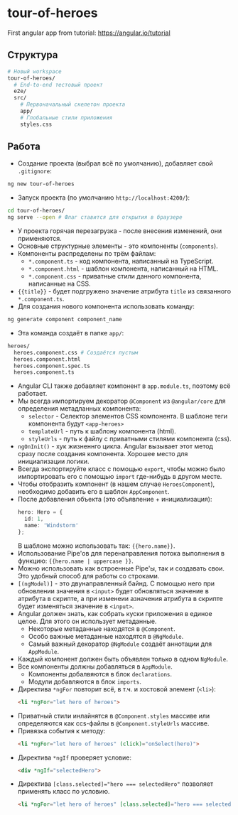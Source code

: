 # tour-of-heroes
First angular app from tutorial: https://angular.io/tutorial

## Структура
```bash
# Новый workspace
tour-of-heroes/
  # End-to-end тестовый проект
  e2e/
  src/
    # Первоначальный скелетон проекта
    app/
    # Глобальные стили приложения
    styles.css
```

## Работа
* Создание проекта (выбрал всё по умолчанию), добавляет свой `.gitignore`:
```bash
ng new tour-of-heroes
```
* Запуск проекта (по умолчанию `http://localhost:4200/`):
```bash
cd tour-of-heroes/
ng serve --open # Флаг ставится для открытия в браузере
```
* У проекта горячая перезагрузка - после внесения изменений, они применяются.
* Основные структурные элементы - это компоненты (`components`).
* Компоненты распределены по трём файлам:
  * `*.component.ts` - код компонента, написанный на TypeScript.
  * `*.component.html` - шаблон компонента, написанный на HTML.
  * `*.component.css` - приватные стили данного компонента, написанные на CSS.
* `{{title}}` - будет подгружено значение атрибута `title` из связанного `*.component.ts`.
* Для создания нового компонента использовать команду:
```bash
ng generate component component_name
```
* Эта команда создаёт в папке `app/`:
```bash
heroes/
  heroes.component.css # Создаётся пустым
  heroes.component.html
  heroes.component.spec.ts
  heroes.component.ts
```
* Angular CLI также добавляет компонент в `app.module.ts`, поэтому всё работает.
* Мы всегда импортируем декоратор `@Component` из `@angular/core` для определения метадланных компонента:
  * `selector` - Селектор элементов CSS компонента. В шаблоне теги компонента будут `<app-heroes>`
  * `templateUrl` - путь к шаблону компонента (html).
  * `styleUrls` - путь к файлу с приватными стилями компонента (css).
* `ngOnInit()` - хук жизненнго цикла. Angular вызывает этот метод сразу после создания компонента. Хорошее место для инициализации логики.
* Всегда экспортируйте класс с помощью `export`, чтобы можно было импортировать его с помощью `import` где-нибудь в другом месте.
* Чтобы отобразить компонент (в нашем случае `HeroesComponent`), необходимо добавить его в шаблон `AppComponent`.
* После добавления объекта (это объявление + инициализация):
  ```typescript
  hero: Hero = {
    id: 1,
    name: 'Windstorm'
  };
  ```
  В шаблоне можно использовать так: `{{hero.name}}`.
* Использование Pipe'ов для перенаправления потока выполнения в функцию: `{{hero.name | uppercase }}`.
* Можно использовать как встроенные Pipe'ы, так и создавать свои. Это удобный способ для работы со строками.
* `[(ngModel)]` - это двунаправленный байнд. С помощью него при обновлении значения в `<input>` будет обновляться значение в атрибута в скрипте, а при изменеии азначения атрибута в скрипте будет изменяться значение в `<input>`.
* Angular должен знать, как собрать куски приложения в единое целое. Для этого он использует метаданные.
  * Некоторые метаданные находятся в `@Component`.
  * Особо важные метаданные находятся в `@NgModule`.
  * Самый важный декоратор `@NgModule` создаёт аннотации для `AppModule`.
* Каждый компонент должен быть объявлен только в одном `NgModule`.
* Все компоненты должны добавляться в `AppModule`.
  * Компоненты добалвяются в блок `declarations`.
  * Модули добавляются в блок `imports`.
* Директива `*ngFor` повторит всё, в т.ч. и хостовой элемент (`<li>`):
  ```html
  <li *ngFor="let hero of heroes">
  ```
* Приватный стили инлайнятся в `@Component.styles` массиве или определяются как ccs-файлы в `@Component.styleUrls` массиве.
* Привязка события к методу:
  ```html
  <li *ngFor="let hero of heroes" (click)="onSelect(hero)">
  ```
* Директива `*ngIf` проверяет условие:
  ```html
  <div *ngIf="selectedHero">
  ```
* Директива `[class.selected]="hero === selectedHero"` позволяет применять класс по условию.
  ```html
  <li *ngFor="let hero of heroes" [class.selected]="hero === selectedHero"></li>
  ```